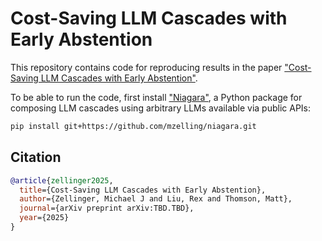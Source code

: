 # Cost-Saving LLM Cascades with Early Abstention

This repository contains code for reproducing results in the paper ["Cost-Saving LLM Cascades with Early Abstention"](https://arxiv.org/abs/TBD.TBD).

To be able to run the code, first install ["Niagara"](https://github.com/mzelling/niagara), a Python package for composing LLM cascades using arbitrary LLMs available via public APIs:

```bash
pip install git+https://github.com/mzelling/niagara.git
```


## Citation

```bibtex
@article{zellinger2025,
  title={Cost-Saving LLM Cascades with Early Abstention},
  author={Zellinger, Michael J and Liu, Rex and Thomson, Matt},
  journal={arXiv preprint arXiv:TBD.TBD},
  year={2025}
}
```
